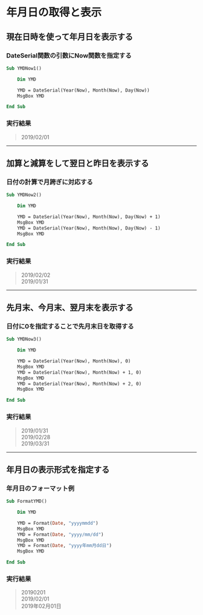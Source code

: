 # 年月日の取得と表示

## 現在日時を使って年月日を表示する

### DateSerial関数の引数にNow関数を指定する

```vb
Sub YMDNow1()

    Dim YMD

    YMD = DateSerial(Year(Now), Month(Now), Day(Now))
    MsgBox YMD

End Sub
```

###  実行結果

> 2019/02/01

---

## 加算と減算をして翌日と昨日を表示する

### 日付の計算で月跨ぎに対応する

```vb
Sub YMDNow2()

    Dim YMD

    YMD = DateSerial(Year(Now), Month(Now), Day(Now) + 1)
    MsgBox YMD
    YMD = DateSerial(Year(Now), Month(Now), Day(Now) - 1)
    MsgBox YMD

End Sub
```

###  実行結果

> 2019/02/02  
  2019/01/31

---

## 先月末、今月末、翌月末を表示する

### 日付に0を指定することで先月末日を取得する

```vb
Sub YMDNow3()

    Dim YMD

    YMD = DateSerial(Year(Now), Month(Now), 0)
    MsgBox YMD
    YMD = DateSerial(Year(Now), Month(Now) + 1, 0)
    MsgBox YMD
    YMD = DateSerial(Year(Now), Month(Now) + 2, 0)
    MsgBox YMD

End Sub
```

###  実行結果

> 2019/01/31  
  2019/02/28  
  2019/03/31

---

## 年月日の表示形式を指定する

### 年月日のフォーマット例

```vb
Sub FormatYMD()

    Dim YMD

    YMD = Format(Date, "yyyymmdd")
    MsgBox YMD
    YMD = Format(Date, "yyyy/mm/dd")
    MsgBox YMD
    YMD = Format(Date, "yyyy年mm月dd日")
    MsgBox YMD

End Sub
```

###  実行結果

> 20190201  
  2019/02/01  
  2019年02月01日
